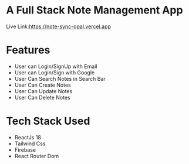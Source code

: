 # A Full Stack Note Management App
Live Link:https://note-sync-opal.vercel.app
# Features
- User can Login/SignUp with Email
- User can Login/Sign with Google
- User Can Search Notes in Search Bar
- User Can Create Notes
- User Can Update Notes
- User Can Delete Notes

 # Tech Stack Used
- ReactJs 18
- Tailwind Css
- Firebase
- React Router Dom
